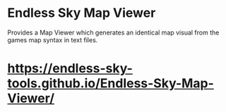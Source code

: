 # Endless Sky Map Viewer
Provides a Map Viewer which generates an identical map visual from the games map syntax in text files.

# https://endless-sky-tools.github.io/Endless-Sky-Map-Viewer/
